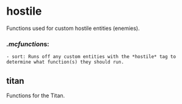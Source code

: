 # hostile
Functions used for custom hostile entities (enemies).

### *.mcfunction*s:
    - sort: Runs off any custom entities with the *hostile* tag to determine what function(s) they should run.

## titan
Functions for the Titan.
